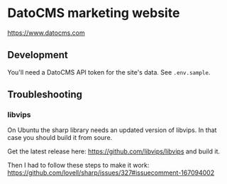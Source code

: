 # DatoCMS marketing website

https://www.datocms.com

## Development

You'll need a DatoCMS API token for the site's data. See `.env.sample`.

## Troubleshooting

### libvips

On Ubuntu the sharp library needs an updated version of libvips. In that case you should build it from soure.

Get the latest release here: https://github.com/libvips/libvips and build it.

Then I had to follow these steps to make it work: https://github.com/lovell/sharp/issues/327#issuecomment-167094002


